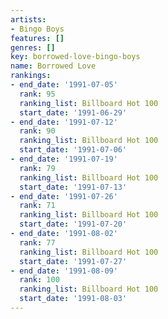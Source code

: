 ```yaml
---
artists:
- Bingo Boys
features: []
genres: []
key: borrowed-love-bingo-boys
name: Borrowed Love
rankings:
- end_date: '1991-07-05'
  rank: 95
  ranking_list: Billboard Hot 100
  start_date: '1991-06-29'
- end_date: '1991-07-12'
  rank: 90
  ranking_list: Billboard Hot 100
  start_date: '1991-07-06'
- end_date: '1991-07-19'
  rank: 79
  ranking_list: Billboard Hot 100
  start_date: '1991-07-13'
- end_date: '1991-07-26'
  rank: 71
  ranking_list: Billboard Hot 100
  start_date: '1991-07-20'
- end_date: '1991-08-02'
  rank: 77
  ranking_list: Billboard Hot 100
  start_date: '1991-07-27'
- end_date: '1991-08-09'
  rank: 100
  ranking_list: Billboard Hot 100
  start_date: '1991-08-03'
---
```


